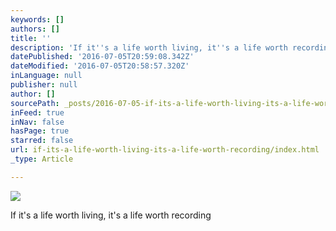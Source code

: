 ```yaml
---
keywords: []
authors: []
title: ''
description: 'If it''s a life worth living, it''s a life worth recording '
datePublished: '2016-07-05T20:59:08.342Z'
dateModified: '2016-07-05T20:58:57.320Z'
inLanguage: null
publisher: null
author: []
sourcePath: _posts/2016-07-05-if-its-a-life-worth-living-its-a-life-worth-remembering.md
inFeed: true
inNav: false
hasPage: true
starred: false
url: if-its-a-life-worth-living-its-a-life-worth-recording/index.html
_type: Article

---
```

![](https://the-grid-user-content.s3-us-west-2.amazonaws.com/175b9b90-911e-4050-92bf-9dc8221c81d0.jpg)

If it's a life worth living, it's a life worth recording